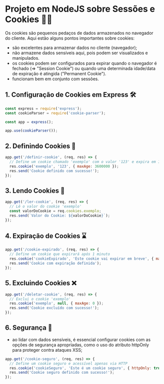 # Projeto em NodeJS sobre Sessões e Cookies 🍪🚀

Os cookies são pequenos pedaços de dados armazenados no navegador do cliente. Aqui estão alguns pontos importantes sobre cookies:
- são excelentes para armazenar dados no cliente (navegador);
- não armazene dados sensíveis aqui, pois podem ser visualizados e manipulados.
- os cookies podem ser configurados para expirar quando o navegador é fechado (=> "Session Cookie") ou quando uma determinada idade/data de expiração é atingida ("Permanent Cookie").
- funcionam bem em conjunto com sessões.

## 1. **Configuração de Cookies em Express 🛠️**
~~~javascript
const express = require('express');
const cookieParser = require('cookie-parser');

const app = express();

app.use(cookieParser());
~~~

## 2. **Definindo Cookies 🍪** 
~~~javascript
app.get('/definir-cookie', (req, res) => {
  // Define um cookie chamado 'exemplo' com o valor '123' e expira em 1 hora
  res.cookie('exemplo', '123', { maxAge: 3600000 });
  res.send('Cookie definido com sucesso!');
});
~~~

## 3. **Lendo Cookies 📖**
~~~javascript
app.get('/ler-cookie', (req, res) => {
  // Lê o valor do cookie 'exemplo'
  const valorDoCookie = req.cookies.exemplo;
  res.send(`Valor do Cookie: ${valorDoCookie}`);
});
~~~

## 4. **Expiração de Cookies ⌛**
~~~javascript
app.get('/cookie-expirado', (req, res) => {
  // Define um cookie que expirará após 1 minuto
  res.cookie('cookieExpirado', 'Este cookie vai expirar em breve', { maxAge: 60000 });
  res.send('Cookie com expiração definida');
});
~~~

## 5. **Excluindo Cookies ❌**
~~~javascript
app.get('/deletar-cookie', (req, res) => {
  // Exclui o cookie 'exemplo'
  res.cookie('exemplo', null, { maxAge: 0 });
  res.send('Cookie excluído com sucesso!');
});
~~~

## 6. **Segurança 🔐**
- ao lidar com dados sensíveis, é essencial configurar cookies com as opções de segurança apropriadas, como o uso do atributo httpOnly para proteger contra ataques XSS;
~~~javascript
app.get('/cookie-seguro', (req, res) => {
  // Define um cookie seguro e acessível apenas via HTTP
  res.cookie('cookieSeguro', 'Este é um cookie seguro', { httpOnly: true, secure: true });
  res.send('Cookie seguro definido com sucesso!');
});
~~~
